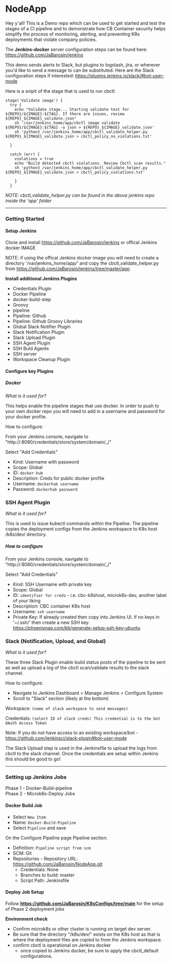 # NodeApp

Hey y'all! This is a Demo repo which can be used to get started and test the stages of a CI pipeline and to demonstrate how CB Container security helps simplify the process of monitoring, alerting, and preventing K8s deployments that violate company policies.

The **Jenkins-docker** server configuration steps can be found here: https://github.com/JaBarosin/jenkins

This demo sends alerts to Slack, but plugins to logstash, jira, or wherever you'd like to send a message to can be substituted.  Here are the Slack configuration steps if interested: https://plugins.jenkins.io/slack/#bot-user-mode

Here is a snipit of the stage that is used to run cbctl:

```
stage('Validate image') {
  try {
    echo "Validate stage... Starting validate test for ${REPO}/${IMAGE}:${TAG}. If there are issues, review ${REPO}_${IMAGE}_validate.json"
    sh '/var/jenkins_home/app/cbctl image validate ${REPO}/${IMAGE}:${TAG} -o json > ${REPO}_${IMAGE}_validate.json'
    sh 'python3 /var/jenkins_home/app/cbctl_validate_helper.py ${REPO}_${IMAGE}_validate.json > cbctl_policy_no_violations.txt'

  }

  catch (err) {
    violations = true
    echo "Build detected cbctl violations. Review Cbctl scan results."
    sh 'python3 /var/jenkins_home/app/cbctl_validate_helper.py ${REPO}_${IMAGE}_validate.json > cbctl_policy_violations.txt'

    }
  }

```
_NOTE: cbctl_validate_helper.py can be found in the above jenkins repo inside the 'app' folder_

---

### Getting Started

#### Setup Jenkins

Clone and install https://github.com/JaBarosin/jenkins or offical Jenkins docker IMAGE

NOTE: if using the offical Jenkins docker image you will need to create a directory '/var/jenkins_home/app/' and copy the cbctl_validate_helper.py from https://github.com/JaBarosin/jenkins/tree/master/app


**Install additional Jenkins Plugins**
  - Credentials Plugin
  - Docker Pipeline
  - docker-build-step
  - Groovy
  - pipeline
  - Pipeline: Github
  - Pipeline: Github Groovy Libraries
  - Global Slack Notifier Plugin
  - Slack Notification Plugin
  - Slack Upload Plugin
  - SSH Agent Plugin
  - SSH Buld Agents
  - SSH server
  - Workspace Cleanup Plugin

#### Configure key Plugins

##### Docker

_What is it used for?_

This helps enable the pipeline stages that use docker.  In order to push to your own docker repo you will need to add in a username and password for your docker profile.

How to configure:

From your Jenkins console, navigate to "http://<insert-your-jenkins-ip>:8080/credentials/store/system/domain/_/"

Select "Add Credentials"

- Kind: Username with password
- Scope: Global
- ID: ```docker-hub```
- Description: Creds for public docker profile
- Username: ```dockerhub username```
- Password: ```dockerhub password```


### SSH Agent Plugin

_What is it used for?_

This is used to issue kubectl commands within the Pipeline. The pipeline copies the deployment configs from the Jenkins workspace to K8s host /k8s/dev/ directory.

##### How to configure

From your Jenkins console, navigate to "http://<insert-your-jenkins-ip>:8080/credentials/store/system/domain/_/"

Select "Add Credentials"

- Kind: SSH Username with private key
- Scope: Global
- ID: ```identifier for creds``` - i.e. cbc-k8shost, microk8s-dev, another label of your liking
- Description: CBC container K8s host
- Username: ```ssh username```
- Private Key: If already created then copy into Jenkins UI. If no keys in '~/.ssh/' then create a new SSH key. https://phoenixnap.com/kb/generate-setup-ssh-key-ubuntu


### Slack (Notification, Upload, and Global)

_What is it used for?_

These three Slack Plugin enable build status posts of the pipeline to be sent as well as upload a log of the cbctl scan/validate results to the slack channel.

How to configure:

- Navigate to Jenkins Dashboard > Manage Jenkins > Configure System
- Scroll to "Slack" section (likely at the bottom)

Workspace: ```(name of slack workspace to send messages)```

Credentials: ```(select ID of slack creds) This credential is to the bot OAuth Access Token```

Note: If you do not have access to an existing workspace/bot -  https://github.com/jenkinsci/slack-plugin#bot-user-mode

The Slack Upload step is used in the Jenkinsfile to upload the logs from cbctl to the slack channel.  Once the credentials are setup within Jenkins this should be good to go!


---

### Setting up Jenkins Jobs

Phase 1 - Docker-Build-pipeline  
Phase 2 - Microk8s-Deploy Jobs

#### Docker Build Job

- Select ```New Item```
- Name: ```Docker-Build-Pipeline```
- Select ```Pipeline``` and save

On the Configure Pipeline page Pipeline section:

- Definition: ```Pipeline script from scm```
- SCM: Git
- Repositories - Repository URL: https://github.com/JaBarosin/NodeApp.git
  - Credentials: None
  - Branches to build: master
  - Script Path: Jenkinsfile

#### Deploy Job Setup

Follow **https://github.com/JaBarosin/K8sConfigs/tree/main** for the setup of Phase 2 deployment jobs


**Environment check**
  * Confirm microk8s or other cluster is running on target dev server.
  * Be sure that the directory "/k8s/dev/" exists on the K8s host as that is where the deployment files are copied to from the Jenkins workspace.
  * confirm cbctl is operational on Jenkins docker
    * once copied to Jenkins docker, be sure to apply the cbctl_default configurations.
